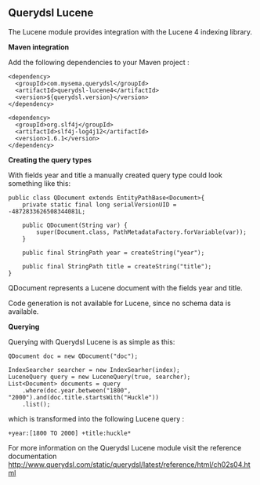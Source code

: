 ## Querydsl Lucene

The Lucene module provides integration with the Lucene 4 indexing library.

**Maven integration**

 Add the following dependencies to your Maven project :
        
    <dependency>
      <groupId>com.mysema.querydsl</groupId>
      <artifactId>querydsl-lucene4</artifactId>
      <version>${querydsl.version}</version>
    </dependency>
    
    <dependency>
      <groupId>org.slf4j</groupId>
      <artifactId>slf4j-log4j12</artifactId>
      <version>1.6.1</version>
    </dependency>   


**Creating the query types**

With fields year and title a manually created query type could look something like this:
 
    public class QDocument extends EntityPathBase<Document>{
        private static final long serialVersionUID = -4872833626508344081L;
            
        public QDocument(String var) {
            super(Document.class, PathMetadataFactory.forVariable(var));
        }
    
        public final StringPath year = createString("year");
            
        public final StringPath title = createString("title");
    }

QDocument represents a Lucene document with the fields year and title.

Code generation is not available for Lucene, since no schema data is available.

**Querying**

Querying with Querydsl Lucene is as simple as this:
 
    QDocument doc = new QDocument("doc");
    
    IndexSearcher searcher = new IndexSearher(index);
    LuceneQuery query = new LuceneQuery(true, searcher); 
    List<Document> documents = query
        .where(doc.year.between("1800", "2000").and(doc.title.startsWith("Huckle"))
        .list();

which is transformed into the following Lucene query :
     
    +year:[1800 TO 2000] +title:huckle*

For more information on the Querydsl Lucene module visit the reference documentation http://www.querydsl.com/static/querydsl/latest/reference/html/ch02s04.html    